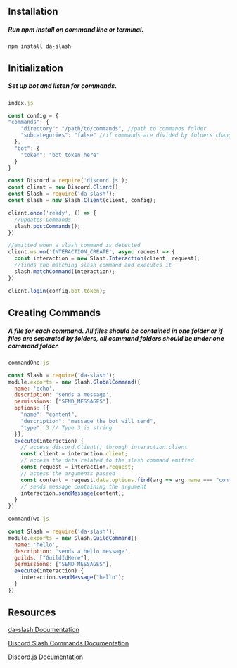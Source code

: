 ## Installation
##### Run npm install on command line or terminal.
```
npm install da-slash
```
## Initialization
##### Set up bot and listen for commands.
```javascript
index.js

const config = {
"commands": {
    "directory": "/path/to/commands", //path to commands folder
    "subcategories": "false" //if commands are divided by folders change to "true"
  },
  "bot": {
    "token": "bot_token_here"
  }    
}

const Discord = require('discord.js');
const client = new Discord.Client();
const Slash = require('da-slash');
const slash = new Slash.Client(client, config);

client.once('ready', () => {
  //updates Commands
  slash.postCommands();
})

//emitted when a slash command is detected
client.ws.on('INTERACTION_CREATE', async request => {
  const interaction = new Slash.Interaction(client, request);
  //finds the matching slash command and executes it
  slash.matchCommand(interaction); 
})

client.login(config.bot.token);
```

## Creating Commands
##### A file for each command. All files should be contained in one folder or if files are separated by folders, all command folders should be under one command folder. 
```javascript
commandOne.js

const Slash = require('da-slash');
module.exports = new Slash.GlobalCommand({
  name: 'echo',
  description: 'sends a message',
  permissions: ["SEND_MESSAGES"],
  options: [{
    "name": "content",
    "description": "message the bot will send",
    "type": 3 // Type 3 is string
  }],
  execute(interaction) {
    // access discord.Client() through interaction.client
    const client = interaction.client;
    // access the data related to the slash command emitted
    const request = interaction.request;
    // access the arguments passed
    const content = request.data.options.find(arg => arg.name === "content").value;
    // sends message containing the argument
    interaction.sendMessage(content);
  }
})
```
```javascript
commandTwo.js

const Slash = require('da-slash');
module.exports = new Slash.GuildCommand({
  name: 'hello',
  description: 'sends a hello message',
  guilds: ["GuildIdHere"],
  permissions: ["SEND_MESSAGES"],
  execute(interaction) {
    interaction.sendMessage("hello");
  }
})
```
## Resources

[da-slash Documentation](https://github.com/xlyr-on/da-slash/wiki)

[Discord Slash Commands Documentation](https://discord.com/developers/docs/interactions/slash-commands)

[Discord.js Documentation](https://discord.js.org/#/docs/main/stable/general/welcome)

